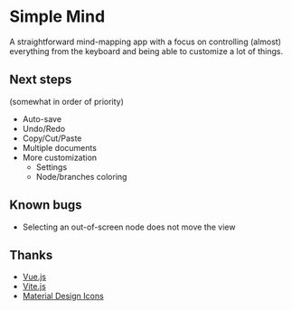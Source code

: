 # Simple Mind

A straightforward mind-mapping app with a focus on controlling (almost) everything from the keyboard and being able to customize a lot of things.

## Next steps

(somewhat in order of priority)
- Auto-save
- Undo/Redo
- Copy/Cut/Paste
- Multiple documents
- More customization
	- Settings
	- Node/branches coloring

## Known bugs

- Selecting an out-of-screen node does not move the view

## Thanks

- [Vue.js](https://vuejs.org/)
- [Vite.js](https://vitejs.dev/)
- [Material Design Icons](https://pictogrammers.com/library/mdi/)